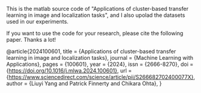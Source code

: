 This is the matlab source code of "Applications of cluster-based transfer learning in image and localization tasks", and I also upolad the datasets used in our experiments.

If you want to use the code for your research, please cite the following paper. Thanks a lot!


@article{2024100601,
title = {Applications of cluster-based transfer learning in image and localization tasks},
journal = {Machine Learning with Applications},
pages = {100601},
year = {2024},
issn = {2666-8270},
doi = {https://doi.org/10.1016/j.mlwa.2024.100601},
url = {https://www.sciencedirect.com/science/article/pii/S266682702400077X},
author = {Liuyi Yang and Patrick Finnerty and Chikara Ohta},
}
